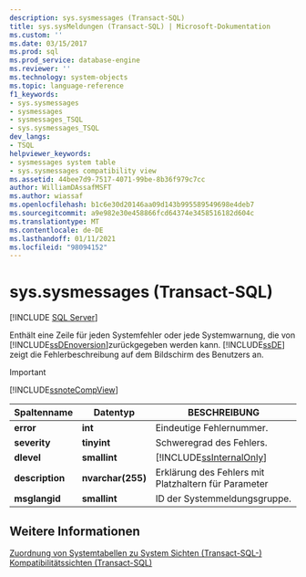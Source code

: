 ```yaml
---
description: sys.sysmessages (Transact-SQL)
title: sys.sysMeldungen (Transact-SQL) | Microsoft-Dokumentation
ms.custom: ''
ms.date: 03/15/2017
ms.prod: sql
ms.prod_service: database-engine
ms.reviewer: ''
ms.technology: system-objects
ms.topic: language-reference
f1_keywords:
- sys.sysmessages
- sysmessages
- sysmessages_TSQL
- sys.sysmessages_TSQL
dev_langs:
- TSQL
helpviewer_keywords:
- sysmessages system table
- sys.sysmessages compatibility view
ms.assetid: 44bee7d9-7517-4071-99be-8b36f979c7cc
author: WilliamDAssafMSFT
ms.author: wiassaf
ms.openlocfilehash: b1c6e30d20146aa09d143b995589549698e4deb7
ms.sourcegitcommit: a9e982e30e458866fcd64374e3458516182d604c
ms.translationtype: MT
ms.contentlocale: de-DE
ms.lasthandoff: 01/11/2021
ms.locfileid: "98094152"
---
```

# <a name="syssysmessages-transact-sql"></a>sys.sysmessages (Transact-SQL)
[!INCLUDE [SQL Server](../../includes/applies-to-version/sqlserver.md)]

  Enthält eine Zeile für jeden Systemfehler oder jede Systemwarnung, die von [!INCLUDE[ssDEnoversion](../../includes/ssdenoversion-md.md)]zurückgegeben werden kann. [!INCLUDE[ssDE](../../includes/ssde-md.md)] zeigt die Fehlerbeschreibung auf dem Bildschirm des Benutzers an.  
  
> [!IMPORTANT]  
>  [!INCLUDE[ssnoteCompView](../../includes/ssnotecompview-md.md)]  
  
|Spaltenname|Datentyp|BESCHREIBUNG|  
|-----------------|---------------|-----------------|  
|**error**|**int**|Eindeutige Fehlernummer.|  
|**severity**|**tinyint**|Schweregrad des Fehlers.|  
|**dlevel**|**smallint**|[!INCLUDE[ssInternalOnly](../../includes/ssinternalonly-md.md)]|  
|**description**|**nvarchar(255)**|Erklärung des Fehlers mit Platzhaltern für Parameter|  
|**msglangid**|**smallint**|ID der Systemmeldungsgruppe.|  
  
## <a name="see-also"></a>Weitere Informationen  
 [Zuordnung von Systemtabellen zu System Sichten &#40;Transact-SQL-&#41;](../../relational-databases/system-tables/mapping-system-tables-to-system-views-transact-sql.md)   
 [Kompatibilitätssichten &#40;Transact-SQL&#41;](~/relational-databases/system-compatibility-views/system-compatibility-views-transact-sql.md)  
  
  
